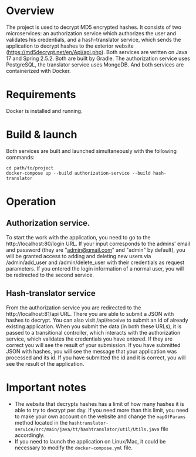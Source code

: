 # Overview
The project is used to decrypt MD5 encrypted hashes. It consists of two microservices: an authorization service which authorizes the user and validates his credentials, and a hash-translator service, which sends the application to decrypt hashes to the exterior website (https://md5decrypt.net/en/Api/api.php). Both services are written on Java 17 and Spring 2.5.2. Both are built by Gradle. The authorization service uses PostgreSQL, the translator service uses MongoDB. And both services are containerized with Docker.  
# Requirements
Docker is installed and running.
# Build & launch  
Both services are built and launched simultaneously with the following commands:
```
cd path/to/project
docker-compose up --build authorization-service --build hash-translator
```  
# Operation 
## Authorization service.  
To start the work with the application, you need to go to the http://localhost:80/login URL. If your input corresponds to the admins' email and password (they are "admin@gmail.com" and "admin" by default), you will be granted access to adding and deleting new users via /admin/add_user and /admin/delete_user with their credentials as request parameters. If you entered the login information of a normal user, you will be redirected to the second service.  
## Hash-translator service  
From the authorization service you are redirected to the http://localhost:81/api URL. There you are able to submit a JSON with hashes to decrypt. You can also visit /api/receive to submit an id of already existing application. When you submit the data (in both these URLs), it is passed to a transitional controller, which interacts with the authorization service, which validates the credentials you have entered. If they are correct you will see the result of your submission. If you have submitted JSON with hashes, you will see the message that your application was processed and its id. If you have submitted the id and it is correct, you will see the result of the application.
# Important notes
- The website that decrypts hashes has a limit of how many hashes it is able to try to decrypt per day. If you need more than this limit, you need to make your own account on the website and change the `mapOfParams` method located in the `hashtranslator-service/src/main/java/tt/hashtranslator/util/Utils.java` file accordingly.
- If you need to launch the application on Linux/Mac, it could be necessary to modify the `docker-compose.yml` file.